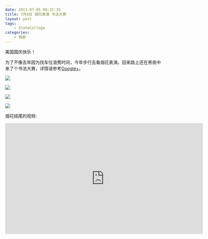 ```yaml
---
date: 2011-07-05 00:32:35
title: 7月4日 烟花表演 书法大赛
layout: post
tags:
    - StateCollege
categories:
    - 相册
---
```

美国国庆快乐！

为了不像去年因为找车位浪费时间，今年步行去看烟花表演。回来路上还在黑夜中来了个书法大赛，详情请参考<a href="https://plus.google.com/photos/102202199319766412972/albums/5625716861632781921?tab=mX">Google+</a>。

![](https://lh3.googleusercontent.com/-iRC2cuc9dto/Tw1yxDBh7BI/AAAAAAABivk/5dO5qPjCUgs/s640/img_1310.jpeg)

![](https://lh6.googleusercontent.com/-VCyYkqRmcY0/Tw1yxFWAnpI/AAAAAAABivg/EkKv7sQkDOk/s640/img_1281-1024x682.jpeg)

![](https://lh3.googleusercontent.com/-zFDRZm0ALGs/Tw1yxAfpt8I/AAAAAAABiv0/isGN-wj6Uag/s640/img_1311.jpeg)

![](https://lh4.googleusercontent.com/-m-2KYniSHUE/Tw1ywybnXTI/AAAAAAABivc/0yol0B5APto/s640/img_1310-1.jpeg)

烟花结尾的视频:

<iframe width="640" height="360" src="http://www.youtube.com/embed/gRLCNG1593w?rel=0" frameborder="0" allowfullscreen></iframe>
